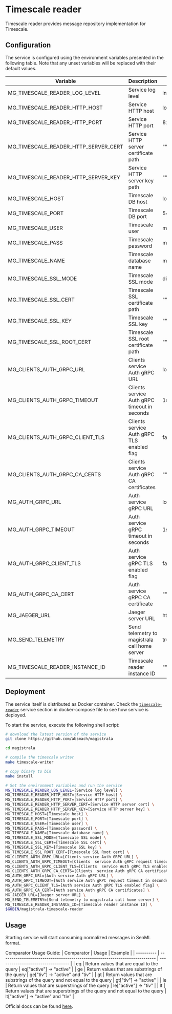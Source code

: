 # Timescale reader

Timescale reader provides message repository implementation for Timescale.

## Configuration

The service is configured using the environment variables presented in the
following table. Note that any unset variables will be replaced with their
default values.

| Variable                             | Description                                   | Default                      |
| ------------------------------------ | --------------------------------------------- | ---------------------------- |
| MG_TIMESCALE_READER_LOG_LEVEL        | Service log level                             | info                         |
| MG_TIMESCALE_READER_HTTP_HOST        | Service HTTP host                             | localhost                    |
| MG_TIMESCALE_READER_HTTP_PORT        | Service HTTP port                             | 8180                         |
| MG_TIMESCALE_READER_HTTP_SERVER_CERT | Service HTTP server certificate path          | ""                           |
| MG_TIMESCALE_READER_HTTP_SERVER_KEY  | Service HTTP server key path                  | ""                           |
| MG_TIMESCALE_HOST                    | Timescale DB host                             | localhost                    |
| MG_TIMESCALE_PORT                    | Timescale DB port                             | 5432                         |
| MG_TIMESCALE_USER                    | Timescale user                                | magistrala                   |
| MG_TIMESCALE_PASS                    | Timescale password                            | magistrala                   |
| MG_TIMESCALE_NAME                    | Timescale database name                       | messages                     |
| MG_TIMESCALE_SSL_MODE                | Timescale SSL mode                            | disabled                     |
| MG_TIMESCALE_SSL_CERT                | Timescale SSL certificate path                | ""                           |
| MG_TIMESCALE_SSL_KEY                 | Timescale SSL key                             | ""                           |
| MG_TIMESCALE_SSL_ROOT_CERT           | Timescale SSL root certificate path           | ""                           |
| MG_CLIENTS_AUTH_GRPC_URL             | Clients service Auth gRPC URL                 | localhost:7000               |
| MG_CLIENTS_AUTH_GRPC_TIMEOUT         | Clients service Auth gRPC timeout in seconds  | 1s                           |
| MG_CLIENTS_AUTH_GRPC_CLIENT_TLS      | Clients service Auth gRPC TLS enabled flag    | false                        |
| MG_CLIENTS_AUTH_GRPC_CA_CERTS        | Clients service Auth gRPC CA certificates     | ""                           |
| MG_AUTH_GRPC_URL                     | Auth service gRPC URL                         | localhost:7001               |
| MG_AUTH_GRPC_TIMEOUT                 | Auth service gRPC timeout in seconds          | 1s                           |
| MG_AUTH_GRPC_CLIENT_TLS              | Auth service gRPC TLS enabled flag            | false                        |
| MG_AUTH_GRPC_CA_CERT                 | Auth service gRPC CA certificate              | ""                           |
| MG_JAEGER_URL                        | Jaeger server URL                             | http://jaeger:4318/v1/traces |
| MG_SEND_TELEMETRY                    | Send telemetry to magistrala call home server | true                         |
| MG_TIMESCALE_READER_INSTANCE_ID      | Timescale reader instance ID                  | ""                           |

## Deployment

The service itself is distributed as Docker container. Check the [`timescale-reader`](https://github.com/absmach/magistrala/blob/main/docker/addons/timescale-reader/docker-compose.yml#L17-L41) service section in docker-compose file to see how service is deployed.

To start the service, execute the following shell script:

```bash
# download the latest version of the service
git clone https://github.com/absmach/magistrala

cd magistrala

# compile the timescale writer
make timescale-writer

# copy binary to bin
make install

# Set the environment variables and run the service
MG_TIMESCALE_READER_LOG_LEVEL=[Service log level] \
MG_TIMESCALE_READER_HTTP_HOST=[Service HTTP host] \
MG_TIMESCALE_READER_HTTP_PORT=[Service HTTP port] \
MG_TIMESCALE_READER_HTTP_SERVER_CERT=[Service HTTP server cert] \
MG_TIMESCALE_READER_HTTP_SERVER_KEY=[Service HTTP server key] \
MG_TIMESCALE_HOST=[Timescale host] \
MG_TIMESCALE_PORT=[Timescale port] \
MG_TIMESCALE_USER=[Timescale user] \
MG_TIMESCALE_PASS=[Timescale password] \
MG_TIMESCALE_NAME=[Timescale database name] \
MG_TIMESCALE_SSL_MODE=[Timescale SSL mode] \
MG_TIMESCALE_SSL_CERT=[Timescale SSL cert] \
MG_TIMESCALE_SSL_KEY=[Timescale SSL key] \
MG_TIMESCALE_SSL_ROOT_CERT=[Timescale SSL Root cert] \
MG_CLIENTS_AUTH_GRPC_URL=[Clients service Auth GRPC URL] \
MG_CLIENTS_AUTH_GRPC_TIMEOUT=[Clients  service Auth gRPC request timeout in seconds] \
MG_CLIENTS_AUTH_GRPC_CLIENT_TLS=[Clients  service Auth gRPC TLS enabled flag] \
MG_CLIENTS_AUTH_GRPC_CA_CERTS=[Clients  service Auth gRPC CA certificates] \
MG_AUTH_GRPC_URL=[Auth service Auth gRPC URL] \
MG_AUTH_GRPC_TIMEOUT=[Auth service Auth gRPC request timeout in seconds] \
MG_AUTH_GRPC_CLIENT_TLS=[Auth service Auth gRPC TLS enabled flag] \
MG_AUTH_GRPC_CA_CERT=[Auth service Auth gRPC CA certificates] \
MG_JAEGER_URL=[Jaeger server URL] \
MG_SEND_TELEMETRY=[Send telemetry to magistrala call home server] \
MG_TIMESCALE_READER_INSTANCE_ID=[Timescale reader instance ID] \
$GOBIN/magistrala-timescale-reader
```

## Usage

Starting service will start consuming normalized messages in SenML format.

Comparator Usage Guide:
| Comparator | Usage                                                                       | Example                            |
| ---------- | --------------------------------------------------------------------------- | ---------------------------------- |
| eq         | Return values that are equal to the query                                   | eq["active"] -> "active"           |
| ge         | Return values that are substrings of the query                              | ge["tiv"] -> "active" and "tiv"    |
| gt         | Return values that are substrings of the query and not equal to the query   | gt["tiv"] -> "active"              |
| le         | Return values that are superstrings of the query                            | le["active"] -> "tiv"              |
| lt         | Return values that are superstrings of the query and not equal to the query | lt["active"] -> "active" and "tiv" |

Official docs can be found [here](https://docs.magistrala.abstractmachines.fr).

